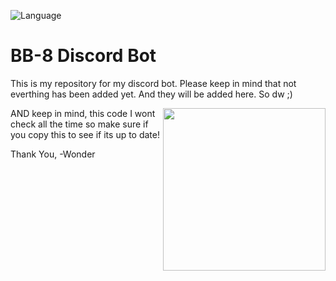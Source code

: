 ![Language](https://img.shields.io/badge/language-node.js-yellow.svg)
# BB-8 Discord Bot
This is my repository for my discord bot. Please keep in mind that not everthing has been added yet. And they will be added here. So dw ;)

<img align="right" height="260" src="http://imgur.com/a/f0GY5">


AND keep in mind, this code I wont check all the time so make sure if you copy this to see if its up to date!

Thank You,
-Wonder
